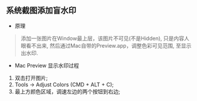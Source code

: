 
## 系统截图添加盲水印

* 原理

> 添加一张图片在Window最上层，该图片不可见(不是Hidden), 只是内容人眼看不出来, 然后通过Mac自带的Preview.app，调整色彩可见范围, 至显示出水印.

* Mac Preview 显示水印过程

1. 双击打开图片;
2. Tools -> Adjust Colors (CMD + ALT + C);
3. 最上方颜色区域，调速左边的两个按钮到右边;
